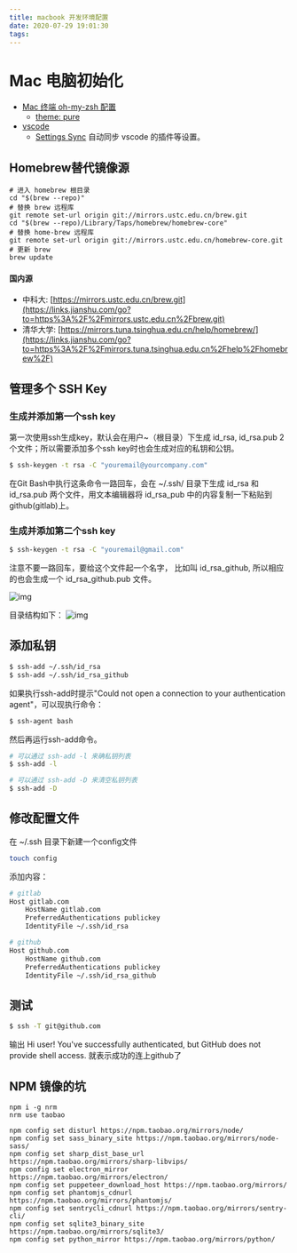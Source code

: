 ```yaml
---
title: macbook 开发环境配置
date: 2020-07-29 19:01:30
tags:
---
```


# Mac 电脑初始化

+ [Mac 终端 oh-my-zsh 配置](https://www.jianshu.com/p/64344229778a)
  + [theme: pure](https://github.com/sindresorhus/pure)
+ [vscode](https://code.visualstudio.com/docs/?dv=osx)
  + [Settings Sync](https://code.visualstudio.com/docs/editor/settings-sync) 自动同步 vscode 的插件等设置。



## Homebrew替代镜像源

```
# 进入 homebrew 根目录
cd "$(brew --repo)"
# 替换 brew 远程库
git remote set-url origin git://mirrors.ustc.edu.cn/brew.git
cd "$(brew --repo)/Library/Taps/homebrew/homebrew-core"
# 替换 home-brew 远程库
git remote set-url origin git://mirrors.ustc.edu.cn/homebrew-core.git
# 更新 brew
brew update
```

#### 国内源

+ 中科大: [https://mirrors.ustc.edu.cn/brew.git](https://links.jianshu.com/go?to=https%3A%2F%2Fmirrors.ustc.edu.cn%2Fbrew.git)
+ 清华大学: [https://mirrors.tuna.tsinghua.edu.cn/help/homebrew/](https://links.jianshu.com/go?to=https%3A%2F%2Fmirrors.tuna.tsinghua.edu.cn%2Fhelp%2Fhomebrew%2F)

## 管理多个 SSH Key

### 生成并添加第一个ssh key

第一次使用ssh生成key，默认会在用户~（根目录）下生成 id_rsa, id_rsa.pub 2个文件；所以需要添加多个ssh key时也会生成对应的私钥和公钥。

```bash
$ ssh-keygen -t rsa -C "youremail@yourcompany.com"
```

在Git Bash中执行这条命令一路回车，会在 ~/.ssh/ 目录下生成 id_rsa 和 id_rsa.pub 两个文件，用文本编辑器将 id_rsa_pub 中的内容复制一下粘贴到github(gitlab)上。

### 生成并添加第二个ssh key

```bash
$ ssh-keygen -t rsa -C "youremail@gmail.com"
```

注意不要一路回车，要给这个文件起一个名字， 比如叫 id_rsa_github, 所以相应的也会生成一个 id_rsa_github.pub 文件。

![img](https://images0.cnblogs.com/blog/282019/201409/091222268402433)

目录结构如下：
![img](https://images0.cnblogs.com/blog/282019/201409/091222046992263)

## 添加私钥

```bash
$ ssh-add ~/.ssh/id_rsa
$ ssh-add ~/.ssh/id_rsa_github
```

如果执行ssh-add时提示"Could not open a connection to your authentication agent"，可以现执行命令：

```bash
$ ssh-agent bash
```

然后再运行ssh-add命令。

```bash
# 可以通过 ssh-add -l 来确私钥列表
$ ssh-add -l

# 可以通过 ssh-add -D 来清空私钥列表
$ ssh-add -D
```

## 修改配置文件

在 ~/.ssh 目录下新建一个config文件

```bash
touch config
```

添加内容：

```bash
# gitlab
Host gitlab.com
    HostName gitlab.com
    PreferredAuthentications publickey
    IdentityFile ~/.ssh/id_rsa

# github
Host github.com
    HostName github.com
    PreferredAuthentications publickey
    IdentityFile ~/.ssh/id_rsa_github
```

## 测试

```bash
$ ssh -T git@github.com
```

输出
Hi user! You've successfully authenticated, but GitHub does not provide shell access. 就表示成功的连上github了

## NPM 镜像的坑

```
npm i -g nrm
nrm use taobao

npm config set disturl https://npm.taobao.org/mirrors/node/
npm config set sass_binary_site https://npm.taobao.org/mirrors/node-sass/
npm config set sharp_dist_base_url https://npm.taobao.org/mirrors/sharp-libvips/
npm config set electron_mirror https://npm.taobao.org/mirrors/electron/
npm config set puppeteer_download_host https://npm.taobao.org/mirrors/
npm config set phantomjs_cdnurl https://npm.taobao.org/mirrors/phantomjs/
npm config set sentrycli_cdnurl https://npm.taobao.org/mirrors/sentry-cli/
npm config set sqlite3_binary_site https://npm.taobao.org/mirrors/sqlite3/
npm config set python_mirror https://npm.taobao.org/mirrors/python/
```
